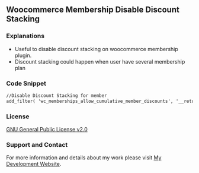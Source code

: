 ## Woocommerce Membership Disable Discount Stacking

### Explanations
- Useful to disable discount stacking on woocommerce membership plugin.
- Discount stacking could happen when user have several membership plan

### Code Snippet

```markdown
//Disable Discount Stacking for member
add_filter( 'wc_memberships_allow_cumulative_member_discounts', '__return_false' );
```
### License

[GNU General Public License v2.0](https://github.com/dedewiweka/snippets/blob/main/LICENSE)


### Support and Contact

For more information and details about my work please visit [My Development Website](https://dede.wiweka.com/development).
